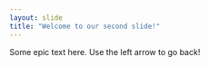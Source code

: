 ```yaml
---
layout: slide
title: "Welcome to our second slide!"
---
```

Some epic text here.
Use the left arrow to go back!
